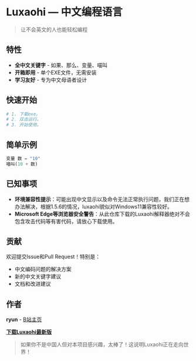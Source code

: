 # Luxaohi — 中文编程语言
> 让不会英文的人也能轻松编程

## 特性
- **全中文关键字** - 如果、那么、变量、喵叫
- **开箱即用** - 单个EXE文件，无需安装
- **学习友好** - 专为中文母语者设计

## 快速开始
```bash
# 1. 下载exe。
# 2. 双击运行。
# 3. 开始使用。
```

## 简单示例
```python
变量 数 = "10"
喵叫(10 + 数)
```

## 已知事项
- **环境兼容性提示**：可能出现中文显示以及命令无法正常执行问题，我们正在想办法解决，根据1.5.6的情况，luxaohi貌似对Windows11兼容性较好。
- **Microsoft Edge等浏览器安全警告**：从此仓库下载的Luxaohi解释器绝对不会包含攻击代码等有害代码，请放心下载使用。

## 贡献
欢迎提交Issue和Pull Request！特别是：
- 中文编码问题的解决方案
- 新的中文关键字建议  
- 文档和改进建议

## 作者
**ryun** - [B站主页](https://space.bilibili.com/3546663501171006)

[**下载Luxaohi最新版**](https://github.com/LXH0525/Luxaohi/releases/latest)

> 如果你不是中国人但对本项目感兴趣，太棒了！这说明Luxaohi正在走向世界！
